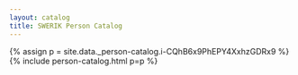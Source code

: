 ```yaml
---
layout: catalog
title: SWERIK Person Catalog
---
```

{% assign p = site.data._person-catalog.i-CQhB6x9PhEPY4XxhzGDRx9 %}
{% include person-catalog.html p=p %}

